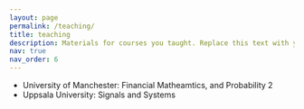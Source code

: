 ```yaml
---
layout: page
permalink: /teaching/
title: teaching
description: Materials for courses you taught. Replace this text with your description.
nav: true
nav_order: 6
---
```


- University of Manchester: Financial Matheamtics, and Probability 2
- Uppsala University: Signals and Systems